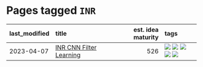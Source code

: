 # Pages tagged `INR`

|last_modified|title|est. idea maturity|tags
|:---|:---|---:|:---|
|2023-04-07|[INR CNN Filter Learning](../INR_CNN_filter_learning.md)|526|[![](https://img.shields.io/badge/tag-CNN-e168be)](../tags/CNN.md) [![](https://img.shields.io/badge/tag-INR-96f12e)](../tags/INR.md) [![](https://img.shields.io/badge/tag-deep_learning-5e378d)](../tags/deep_learning.md) [![](https://img.shields.io/badge/tag-experimental-869bd0)](../tags/experimental.md) [![](https://img.shields.io/badge/tag-filter_learning-394ee4)](../tags/filter_learning.md)|